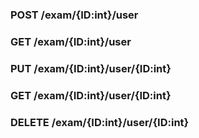 ### POST /exam/{ID:int}/user

### GET /exam/{ID:int}/user

### PUT /exam/{ID:int}/user/{ID:int}

### GET /exam/{ID:int}/user/{ID:int}

### DELETE /exam/{ID:int}/user/{ID:int}
